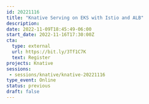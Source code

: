 ```yaml
---
id: 20221116
title: "Knative Serving on EKS with Istio and ALB"
description: 
date: 2022-11-09T18:45:49-06:00
start_date: 2022-11-16T17:30:00Z
cta: 
  type: external
  url: https://bit.ly/3Tf1C7K
  text: Register
projects: Knative
sessions: 
 - sessions/knative/knative-20221116
type_event: Online
status: previous
draft: false
---
```




